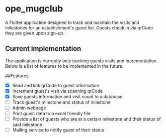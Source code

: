 # ope_mugclub

A Flutter application designed to track and maintain the visits and milestones for an establishment's guest list. Guests check in via qrCode they are given upon sign-up.

## Current Implementation

The application is currently only tracking guests visits and incrementation. Below is a list of features to be implemented in the future.

##Features
- [x] Read and link qrCode to guest information
- [x] Increment guest's visit via scanning qrCode
- [x] Save guests information and visit count to a database
- [ ] Track guest's milestone and status of milestone
- [ ] Admin webpage
- [ ] Print guest data to a excel friendly file
- [ ] Provide a list of guests who are at a certain milestone and their status of said milestone
- [ ] Mailing service to notify guest of their status
